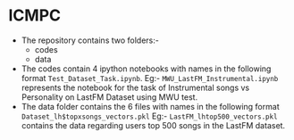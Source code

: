 # ICMPC

* The repository contains two folders:-
	- codes
	- data
* The codes contain 4 ipython notebooks with names in the following format `Test_Dataset_Task.ipynb`.
	Eg:- `MWU_LastFM_Instrumental.ipynb` represents the notebook for the task of Instrumental songs vs Personality on LastFM Dataset using MWU test.
* The data folder contains the 6 files with names in the following format `Dataset_lh$topxsongs_vectors.pkl`
	Eg:- `LastFM_lhtop500_vectors.pkl` contains the data regarding users top 500 songs in the LastFM dataset.
